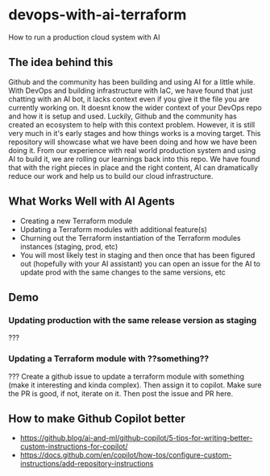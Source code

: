 # devops-with-ai-terraform
How to run a production cloud system with AI

## The idea behind this
Github and the community has been building and using AI for a little while.  With DevOps and building infrastructure
with IaC, we have found that just chatting with an AI bot, it lacks context even if you give it the file you are
currently working on.  It doesnt know the wider context of your DevOps repo and how it is setup and used.  Luckily,
Github and the community has created an ecosystem to help with this context problem.  However, it is still very much
in it's early stages and how things works is a moving target.  This repository will showcase what we have been doing
and how we have been doing it.  From our experience with real world production system and using AI to build it, we
are rolling our learnings back into this repo.  We have found that with the right pieces in place and the right
content, AI can dramatically reduce our work and help us to build our cloud infrastructure.

## What Works Well with AI Agents

- Creating a new Terraform module
- Updating a Terraform modules with additional feature(s)
- Churning out the Terraform instantiation of the Terraform modules instances (staging, prod, etc)
- You will most likely test in staging and then once that has been figured out (hopefully with your AI assistant)
  you can open an issue for the AI to update prod with the same changes to the same versions, etc

## Demo

### Updating production with the same release version as staging
???

### Updating a Terraform module with ??something??
??? Create a github issue to update a terraform module with something (make it interesting and kinda complex).  Then
assign it to copilot.  Make sure the PR is good, if not, iterate on it.  Then post the issue and PR here.

## How to make Github Copilot better
- https://github.blog/ai-and-ml/github-copilot/5-tips-for-writing-better-custom-instructions-for-copilot/
- https://docs.github.com/en/copilot/how-tos/configure-custom-instructions/add-repository-instructions
